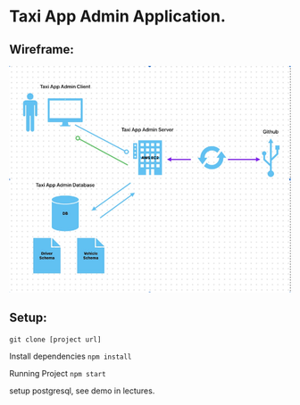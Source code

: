 # Taxi App Admin Application. 

## Wireframe: 

![wireframe](./wireframe.png)
## Setup: 
`
git clone [project url] 
`

Install dependencies
`
npm install
`

Running Project
`
npm start
`

setup postgresql, see demo in lectures. 





